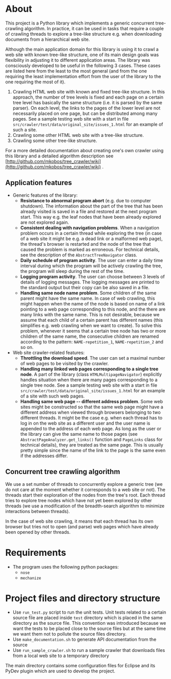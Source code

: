 About
=====
This project is a Python library which implements a generic concurrent tree-crawling algorithm. In practice, it can be used in tasks that require a couple of crawling threads to explore a tree-like structure e.g. when downloading documents from a hierarchical web site.

Although the main application domain for this library is using it to crawl a web site with known tree-like structure, one of its main design goals was flexibility in adjusting it to different application areas. The library was consciously developed to be useful in the following 3 cases. These cases are listed here from the least to the most general (and from the one requiring the least implementation effort from the user of the library to the one requiring the most of it).

1. Crawling HTML web site with known and fixed tree-like structure. In this approach, the number of tree levels is fixed and each page on a certain tree level has basically the same structure (i.e. it is parsed by the same parser). On each level, the links to the pages of the lower level are not necessarily placed on one page, but can be distributed among many pages. See a sample testing web site with a start in file `src/crawler/test/data/original_site/issues_1.html` for an example of such a site.
2. Crawling some other HTML web site with a tree-like structure.
3. Crawling some other tree-like structure.

For a more detailed documentation about creating one's own crawler using this library and a detailed algorithm description see [http://github.com/mkobos/tree_crawler/wiki](http://github.com/mkobos/tree_crawler/wiki) .

Application features
--------------------
- Generic features of the library:
	- **Resistance to abnormal program abort** (e.g. due to computer shutdown). The information about the part of the tree that has been already visited is saved in a file and restored at the next program start. This way e.g. the leaf nodes that have been already explored are not explored again.
	- **Consistent dealing with navigation problems**. When a navigation problem occurs in a certain thread while exploring the tree (in case of a web site it might be e.g. a dead link or a malformed web page), the thread's browser is restarted and the node of the tree that caused the problem is marked as erroneous. For technical details, see the description of the `AbstractTreeNavigator` class.
	- **Daily schedule of program activity**. The user can enter a daily time interval during which the program will be actively crawling the tree, the program will sleep during the rest of the time.
	- **Logging program activity**. The user can choose between 3 levels of details of logging messages. The logging messages are printed to the standard output but their copy can be also saved in a file.
	- **Handling same node name problem**. Some children of the same parent might have the same name. In case of web crawling, this might happen when the name of the node is based on name of a link pointing to a web page corresponding to this node, and the there are many links with the same name. This is not desirable, because we assume that each child of a certain parent has different names (this simplifies e.g. web crawling when we want to create). To solve this problem, whenever it seems that a certain tree node has two or more children of the same name, the consecutive children are renamed according to the pattern: `NAME-repetition_1`, `NAME-repetition_2` and so on.
- Web site crawler-related features:
	- **Throttling the download speed**. The user can set a maximal number of web pages to be visited by the crawler.
	- **Handling many linked web pages corresponding to a single tree node**. A part of the library (class `HTMLMultipageNavigator`) explicitly handles situation when there are many pages corresponding to a single tree node. See a sample testing web site with a start in file `src/crawler/test/data/original_site/issues_1.html` for an example of a site with such web pages.
	- **Handling same web page -- different address problem**. Some web sites might be constructed so that the same web page might have a different address when viewed through browsers belonging to two different threads. It might be the case e.g. when each thread has to log in on the web site as a different user and the user name is appended to the address of each web page. As long as the user or the library can give the same name to those pages (see `AbstractPageAnalyzer.get_links()` function and `PageLinks` class for technical details), they are treated as the same page. This is usually pretty simple since the name of the link to the page is the same even if the addresses differ.

Concurrent tree crawling algorithm
----------------------------------
We use a set number of threads to concurrently explore a generic tree (we do not care at the moment whether it corresponds to a web site or not). The threads start their exploration of the nodes from the tree's root. Each thread tries to explore tree nodes which have not yet been explored by other threads (we use a modification of the breadth-search algorithm to minimize interactions between threads).

In the case of web site crawling, it means that each thread has its own browser but tries not to open (and parse) web pages which have already been opened by other threads.

Requirements
============
- The program uses the following python packages:
	- `nose`
	- `mechanize`

Project files and directory structure
=====================================
- Use `run_test.py` script to run the unit tests. Unit tests related to a certain source file are placed inside `test` directory which is placed in the same directory as the source file. This convention was introduced because we want the tests to be placed close to the source files but at the same time we want them not to pollute the source files directory.
- Use `make_documentation.sh` to generate API documentation from the source
- Use `run_sample_crawler.sh` to run a sample crawler that downloads files from a local web site to a temporary directory

The main directory contains some configuration files for Eclipse and its PyDev plugin which are used to develop the project.
